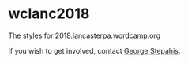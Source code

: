 # wclanc2018

The styles for 2018.lancasterpa.wordcamp.org

If you wish to get involved, contact [George Stepahis](george@stephanis.info).
